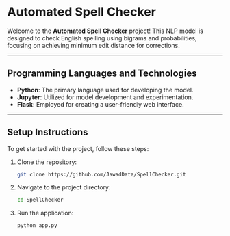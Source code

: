 # Automated Spell Checker

Welcome to the **Automated Spell Checker** project! This NLP model is designed to check English spelling using bigrams and probabilities, focusing on achieving minimum edit distance for corrections.

---

## Programming Languages and Technologies

- **Python**: The primary language used for developing the model.
- **Jupyter**: Utilized for model development and experimentation.
- **Flask**: Employed for creating a user-friendly web interface.

---

## Setup Instructions

To get started with the project, follow these steps:

1. Clone the repository:
   ```bash
   git clone https://github.com/JawadData/SpellChecker.git


3. Navigate to the project directory:
   ```bash
   cd SpellChecker

5. Run the application:
   ```bash
   python app.py

   
